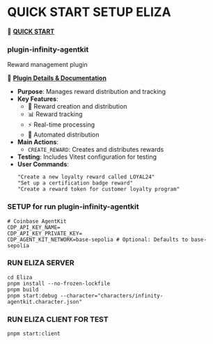# QUICK START SETUP ELIZA
📖 **[QUICK START](QUICK_START.md)**


### plugin-infinity-agentkit
Reward management plugin

📖 **[Plugin Details & Documentation](../ElizaPlugins/plugin-infinity-agentkit/README.md)**

- **Purpose**: Manages reward distribution and tracking
- **Key Features**:
  - 🎁 Reward creation and distribution
  - 📊 Reward tracking
  - ⚡ Real-time processing
  - 🔄 Automated distribution
- **Main Actions**:
  - `CREATE_REWARD`: Creates and distributes rewards
- **Testing**: Includes Vitest configuration for testing
- **User Commands**:
  ```text
  "Create a new loyalty reward called LOYAL24"
  "Set up a certification badge reward"
  "Create a reward token for customer loyalty program"
  ```

### SETUP for run plugin-infinity-agentkit
```.env
# Coinbase AgentKit
CDP_API_KEY_NAME=
CDP_API_KEY_PRIVATE_KEY=
CDP_AGENT_KIT_NETWORK=base-sepolia # Optional: Defaults to base-sepolia
```

### RUN ELIZA SERVER
```
cd Eliza
pnpm install --no-frozen-lockfile
pnpm build
pnpm start:debug --character="characters/infinity-agentkit.character.json" 
```
### RUN ELIZA CLIENT FOR TEST
```
pnpm start:client
```